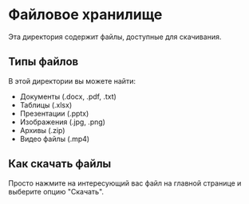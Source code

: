 # Файловое хранилище

Эта директория содержит файлы, доступные для скачивания.

## Типы файлов
В этой директории вы можете найти:
- Документы (.docx, .pdf, .txt)
- Таблицы (.xlsx)
- Презентации (.pptx)
- Изображения (.jpg, .png)
- Архивы (.zip)
- Видео файлы (.mp4)

## Как скачать файлы
Просто нажмите на интересующий вас файл на главной странице и выберите опцию "Скачать". 